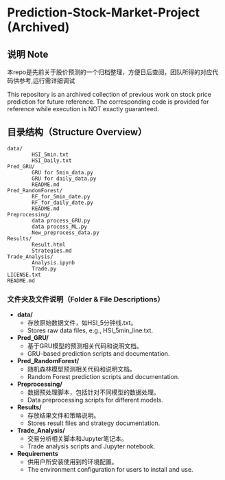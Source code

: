 # Prediction-Stock-Market-Project (Archived)
## 说明 Note

本repo是先前关于股价预测的一个归档整理，方便日后查阅，团队所得的对应代码供参考,运行需详细调试

This repository is an archived collection of previous work on stock price prediction for future reference. The corresponding code is provided for reference while execution is NOT exactly guaranteed.

## 目录结构（Structure Overview）

```
data/
		HSI_5min.txt
        HSI_Daily.txt
Pred_GRU/
		GRU for 5min_data.py
		GRU for daily_data.py
		README.md
Pred_RandomForest/
		RF_for_5min_date.py
		RF_for_daily_date.py
		README.md
Preprocessing/
		data process_GRU.py
		data process_ML.py
		New_preprocess_data.py
Results/
		Result.html
		Strategies.md
Trade_Analysis/
		Analysis.ipynb
		Trade.py
LICENSE.txt
README.md
```

### 文件夹及文件说明（Folder & File Descriptions）

- **data/**
	- 存放原始数据文件，如HSI_5分钟线.txt。
	- Stores raw data files, e.g., HSI_5min_line.txt.
- **Pred_GRU/**
	- 基于GRU模型的预测相关代码和说明文档。
	- GRU-based prediction scripts and documentation.
- **Pred_RandomForest/**
	- 随机森林模型预测相关代码和说明文档。
	- Random Forest prediction scripts and documentation.
- **Preprocessing/**
	- 数据预处理脚本，包括针对不同模型的数据处理。
	- Data preprocessing scripts for different models.
- **Results/**
	- 存放结果文件和策略说明。
	- Stores result files and strategy documentation.
- **Trade_Analysis/**
	- 交易分析相关脚本和Jupyter笔记本。
	- Trade analysis scripts and Jupyter notebook.
- **Requirements**
    - 供用户所安装使用到的环境配置。
    - The environment configuration for users to install and use.
